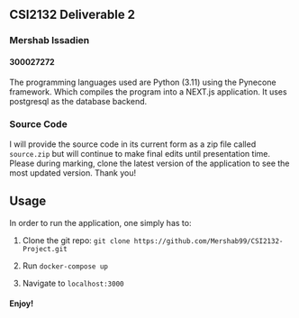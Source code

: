 ## CSI2132 Deliverable 2
### Mershab Issadien
#### 300027272

The programming languages used are Python (3.11) using the Pynecone framework. Which compiles the program into a NEXT.js application. It uses postgresql as the database backend.

### Source Code
I will provide the source code in its current form as a zip file called `source.zip` but will continue to make final edits until presentation time. Please during marking, clone the latest version of the application to see the most updated version. Thank you!

## Usage
In order to run the application, one simply has to: 
1. Clone the git repo:
`git clone https://github.com/Mershab99/CSI2132-Project.git`

2. Run `docker-compose up`

3. Navigate to `localhost:3000`

#### Enjoy!